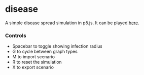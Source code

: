 # disease
A simple disease spread simulation in p5.js. It can be played [here](https://xithiox.github.io/disease/).

### Controls
* Spacebar to toggle showing infection radius
* G to cycle between graph types
* M to import scenario
* R to reset the simulation
* X to export scenario
